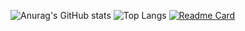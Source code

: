 ![Anurag's GitHub stats](https://github-readme-stats.vercel.app/api?username=Gabriel03009&show_icons=true&theme=tokyonight)
![Top Langs](https://github-readme-stats.vercel.app/api/top-langs/?username=Gabriel03009&show_icons=true&theme=tokyonight&layout=donut-vertical)
[![Readme Card](https://github-readme-stats.vercel.app/api/pin/?username=Gabriel03009&repo=Gabriel03009&show_icons=true&theme=tokyonight)](https://github.com/Gabriel03009/Gabriel03009)
<!---
Gabriel03009/Gabriel03009 is a ✨ special ✨ repository because its `README.md` (this file) appears on your GitHub profile.
You can click the Preview link to take a look at your changes.
--->
